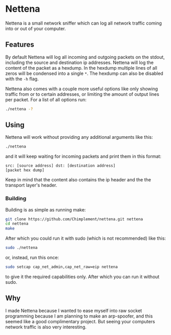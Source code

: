# Nettena
Nettena is a small network sniffer which can log all network traffic coming into or out of your computer.
## Features
By default Nettena will log all incoming and outgoing packets on the stdout, including the source and destination ip addresses. Nettena will log the content of the packet as a hexdump. In the hexdump multiple lines of all zeros will be condensed into a single `*`. The hexdump can also be disabled with the `-h` flag.

Nettena also comes with a couple more useful options like only showing traffic from or to certain addresses, or limiting the amount of output lines per packet.
For a list of all options run:
```bash
./nettena -?
```

## Using
Nettena will work without providing any additional arguments like this:
```bash
./nettena
```
and it will keep waiting for incoming packets and print them in this format:
```
src: [source address] dst: [destination address]
[packet hex dump]
```
Keep in mind that the content also contains the ip header and the the transport layer's header.

### Building
Building is as simple as running make:
```bash
git clone https://github.com/Chimplement/nettena.git nettena
cd nettena
make
```
After which you could run it with sudo (which is not recommended) like this:
```bash
sudo ./nettena
```
or, instead, run this once:
```bash
sudo setcap cap_net_admin,cap_net_raw=eip nettena
```
to give it the required capabilities only.
After which you can run it without sudo.

## Why
I made Nettena because I wanted to ease myself into raw socket programming because I am planning to make an arp-spoofer, and this seemed like a good complimentary project. But seeing your computers network traffic is also very interesting.